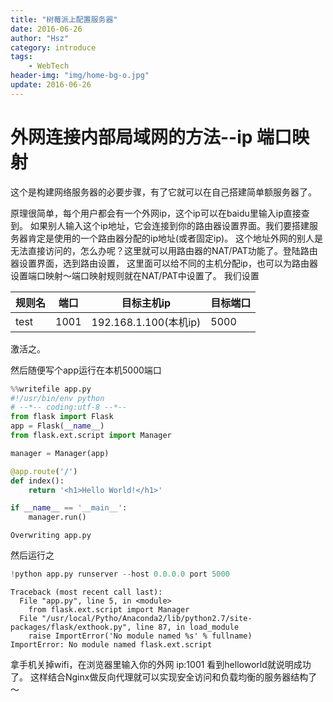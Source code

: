 ```yaml
---
title: "树莓派上配置服务器"
date: 2016-06-26
author: "Hsz"
category: introduce
tags:
    - WebTech
header-img: "img/home-bg-o.jpg"
update: 2016-06-26
---
```

# 外网连接内部局域网的方法--ip 端口映射

这个是构建网络服务器的必要步骤，有了它就可以在自己搭建简单额服务器了。

原理很简单，每个用户都会有一个外网ip，这个ip可以在baidu里输入ip直接查到。
如果别人输入这个ip地址，它会连接到你的路由器设置界面。我们要搭建服务器肯定是使用的一个路由器分配的ip地址(或者固定ip)。
这个地址外网的别人是无法直接访问的，怎么办呢？这里就可以用路由器的NAT/PAT功能了。登陆路由器设置界面，选到路由设置，
这里面可以给不同的主机分配ip，也可以为路由器设置端口映射～端口映射规则就在NAT/PAT中设置了。
我们设置

规则名|端口|目标主机ip|目标端口
---|---|---|---
test|1001|192.168.1.100(本机ip)|5000

激活之。

然后随便写个app运行在本机5000端口

```python
%%writefile app.py
#!/usr/bin/env python
# --*-- coding:utf-8 --*--
from flask import Flask
app = Flask(__name__)
from flask.ext.script import Manager

manager = Manager(app)

@app.route('/')
def index():
    return '<h1>Hello World!</h1>'

if __name__ == '__main__':
    manager.run()
```

    Overwriting app.py


然后运行之


```python
!python app.py runserver --host 0.0.0.0 port 5000
```

    Traceback (most recent call last):
      File "app.py", line 5, in <module>
        from flask.ext.script import Manager
      File "/usr/local/Pytho/Anaconda2/lib/python2.7/site-packages/flask/exthook.py", line 87, in load_module
        raise ImportError('No module named %s' % fullname)
    ImportError: No module named flask.ext.script

拿手机关掉wifi，在浏览器里输入你的外网 ip:1001
看到helloworld就说明成功了。
这样结合Nginx做反向代理就可以实现安全访问和负载均衡的服务器结构了～
